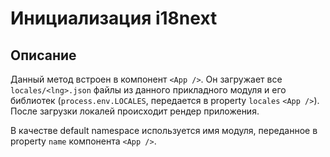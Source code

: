 # Инициализация i18next

## Описание

Данный метод встроен в компонент `<App />`.
Он загружает все `locales/<lng>.json` файлы из данного прикладного модуля
и его библиотек (`process.env.LOCALES`, передается в property `locales` `<App />`).
После загрузки локалей происходит рендер приложения.

В качестве default namespace используется имя модуля, переданное
в property `name` компонента `<App />`.
